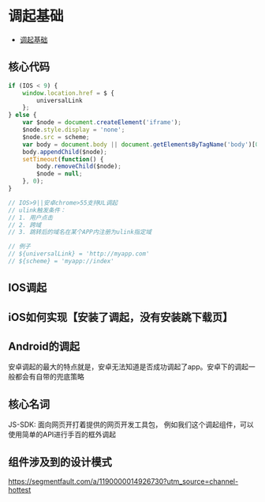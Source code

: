 # 调起基础

- [调起基础](#调起基础)

## 核心代码

``` js
if (IOS < 9) {
    window.location.href = $ {
        universalLink
    };
} else {
    var $node = document.createElement('iframe');
    $node.style.display = 'none';
    $node.src = scheme;
    var body = document.body || document.getElementsByTagName('body')[0];
    body.appendChild($node);
    setTimeout(function() {
        body.removeChild($node);
        $node = null;
    }, 0);
}

// IOS>9||安卓chrome>55支持UL调起
// ulink触发条件：
// 1. 用户点击
// 2. 跨域
// 3. 跳转后的域名在某个APP内注册为ulink指定域

// 例子
// ${universalLink} = 'http://myapp.com'
// ${scheme} = 'myapp://index'
```

## IOS调起

## iOS如何实现【安装了调起，没有安装跳下载页】

## Android的调起

安卓调起的最大的特点就是，安卓无法知道是否成功调起了app。安卓下的调起一般都会有自带的兜底策略

## 核心名词

JS-SDK: 面向网页开打着提供的网页开发工具包，
例如我们这个调起组件，可以使用简单的API进行手百的框外调起

## 组件涉及到的设计模式

https://segmentfault.com/a/1190000014926730?utm_source=channel-hottest
